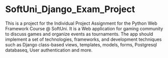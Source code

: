 # SoftUni_Django_Exam_Project

This is a project for the Individual Project Assignment for the Python Web Framework Course @ SoftUni.
It is a Web application for gaming community to discuss games and organize events as tournaments. The app should implement a set of technologies, frameworks, and development techniques such as Django class-based views, templates, models, forms, Postgresql databaseq, User authentication and more.
